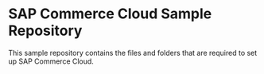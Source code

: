 
# SAP Commerce Cloud Sample Repository

This sample repository contains the files and folders that are required to set up SAP Commerce Cloud. 


